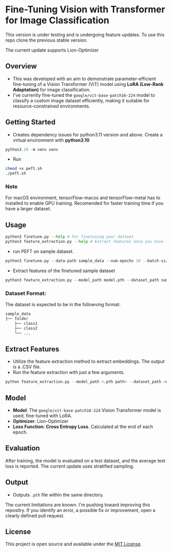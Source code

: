 # Fine-Tuning Vision with Transformer for Image Classification

This version is under testing and is undergoing feature updates. To use this repo clone the previous stable version.

The current update supports Lion-Optimizer

## Overview
- This was developed with an aim to demonstrate parameter-efficient fine-tuning of a Vision Transformer (ViT) model using **LoRA (Low-Rank Adaptation)** for image classification. 
- I've currently fine-tuned the `google/vit-base-patch16-224` model to classify a custom image dataset efficiently, making it suitable for resource-constrained environments. 
 

## Getting Started
- Creates dependency issues for python3.11 version and above. Create a virtual environment with **python3.10**
```python
python3.10 -m venv venv
```
- Run 
```bash
chmod +x peft.sh
./peft.sh
```
### Note 
For macOS environment, tensorFlow-macos and tensorFlow-metal has to installed to enable GPU training. Recomended for faster training time if you have a larger dataset. 

## Usage
```python
python3 finetune.py --help # For finetuning your dataset
python3 feature_extraction.py --help # Extract features once you have finished fine tuning
```

- run PEFT on sample dataset.
```python
python3 finetune.py --data-path sample_data --num-epochs 10 --batch-size 16
```

- Extract features of the finetuned sample dataset
```python
python3 feature_extraction.py --model_path model.pth --dataset_path sample_data
```

### Dataset Format: 
The dataset is expected to be in the followving format:

```python
sample_data
├── folder 
    ├── class1
    ├── class2
    └── ...
```

## Extract Features
- Utilize the feature extraction method to extract embeddings. The output is a .CSV file. 
- Run the feature extraction with just a few arguments. 
```python
python feature_extraction.py --model_path <.pth path> --dataset_path <dataset_path>
```

## Model 
- **Model**: The `google/vit-base-patch16-224` Vision Transformer model is used, fine-tuned with LoRA.
- **Optimizer**: Lion-Optimizer
- **Loss Function**: **Cross Entropy Loss**. Calculated at the end of each epoch.

## Evaluation
After training, the model is evaluated on a test dataset, and the average test loss is reported. The current update uses stratified sampling.

## Output
- Outputs `.pth` file within the same directory. 

The current limitations are known. I'm pushing toward improving this repositry. If you identify an error, a possible fix or improvement, open a clearly defined pull request. 

## License
This project is open source and available under the [MIT License](LICENSE).
